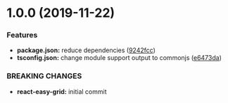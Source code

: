 # 1.0.0 (2019-11-22)

### Features

- **package.json:** reduce dependencies ([9242fcc](https://github.com/jerolan/react-anatomy/commit/9242fcc))
- **tsconfig.json:** change module support output to commonjs ([e6473da](https://github.com/jerolan/react-anatomy/commit/e6473da))

### BREAKING CHANGES

- **react-easy-grid:** initial commit
